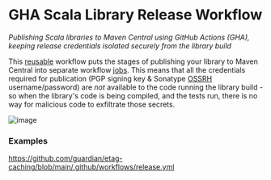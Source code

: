 # GHA Scala Library Release Workflow
_Publishing Scala libraries to Maven Central using GitHub Actions (GHA), keeping release credentials isolated securely from the library build_

This [reusable](https://docs.github.com/en/actions/using-workflows/reusing-workflows) workflow puts the stages of publishing your library to Maven Central
into separate workflow [jobs](https://docs.github.com/en/actions/using-jobs/using-jobs-in-a-workflow). This means that all the credentials required for publication
(PGP signing key & Sonatype [OSSRH](https://central.sonatype.org/publish/publish-guide/) username/password) are _not_ available to the code
running the library build - so when the library's code is being compiled, and the tests run, there is no way for malicious code to exfiltrate those
secrets.

![image](https://github.com/guardian/gha-scala-library-release-workflow/assets/52038/3d229ccd-e60f-44f7-86e7-0e607134e47b)

### Examples

https://github.com/guardian/etag-caching/blob/main/.github/workflows/release.yml

